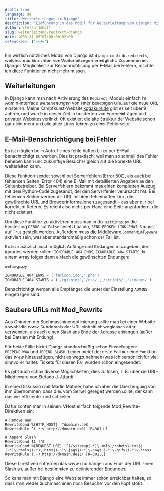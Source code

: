 ```yaml
---
draft: true
language: de
title: 'Weiterleitungen in Django'
description: 'Einführung in das Modul für Weiterleitung von Django: Mit diesem Modul lassen sich Redirects direkt im Admin-Interface konfigurieren und steuern.'
author: Stefan Imhoff
slug: weiterleitung-redirect-django
date: 2008-11-05T07:00:00+02:00
categories: ['code']
---
```


Ein wirklich nützliches Modul von Django ist `django.contrib.redirects`, welches das Einrichten von Weiterleitungen ermöglicht. Zusammen mit Djangos Möglichkeit zur Benachrichtigung per E-Mail bei Fehlern, möchte ich diese Funktionen nicht mehr missen.

## Weiterleitungen

In Django kann man nach Aktivierung des `Redirect`-Moduls einfach im Admin-Interface _Weiterleitungen_ von einer beliebigen URL auf die neue URL einstellen. Meine Kampfkunst-Website [kogakure.de](https://www.kogakure.de/) gibt es seit über 9 Jahren, und wurde in dieser Zeit in hunderten von Foreneinträgen und privaten Websites verlinkt. Oft existiert die alte Struktur der Website schon gar nicht mehr und alle alten Links führen zu einer Fehlerseite.

## E-Mail-Benachrichtigung bei Fehler

Es ist möglich beim Aufruf eines fehlerhaften Links per E-Mail benachrichtigt zu werden. Dies ist praktisch, weil man so schnell den Fehler beheben kann und zukünftige Besucher gleich auf die korrekte URL weiterleiten kann.

Diese Funktion sendet sowohl bei Serverfehlern (Error 500), als auch bei fehlenden Seiten (Error 404) eine E-Mail mit detaillierten Angaben an den Seitenbetreiber. Bei Serverfehlern bekommt man einen kompletten Auszug mit dem Python-Code zugesandt, der den Serverfehler verursacht hat. Bei fehlenden Seiten werden die URL mit dem fehlerhaften Link, die gewünschte URL und Browserinformationen zugesandt – das aber nur bei korrektem Referer. Es reicht also nicht, per Hand eine Seite anzufordern, die nicht existiert.

Um diese Funktion zu aktivieren muss man in der `settings.py` die Einstellung `DEBUG` auf `False` gesetzt haben, `SEND_BROKEN_LINK_EMAILS` muss auf `True` gestellt werden. Außerdem muss die Middleware `CommonMiddleware` aktiviert sein, was aber standardmäßig schon der Fall ist.

Es ist zusätzlich noch möglich Anfänge und Endungen mitzugeben, die ignoriert werden sollen: `IGNORABLE_404_ENDS`, `IGNORABLE_404_STARTS`. In einem Array folgen dann einfach die gewünschten Endungen:

<p class="code-info">settings.py</p>

```python
IGNORABLE_404_ENDS = ('favicon.ico','.php')
IGNORABLE_404_STARTS = ('/cgi-bin/','/css/','/scripts/','/images/')
```

Benachrichtigt werden alle Empfänger, die unter der Einstellung `ADMINS` eingetragen sind.

## Saubere URLs mit Mod_Rewrite

Aus Gründen der Suchmaschinenoptimierung sollte man bei einer Website sowohl die _www_-Subdomain der URL einheitlich weglassen oder verwenden, als auch einen Slash ans Ende der Adresse anhängen (außer bei Dateien mit Endung).

Für beide Fälle bietet Django standardmäßig schon Einstellungen: `PREPEND_WWW` und `APPEND_SLASH`. Leider bietet der erste Fall nur eine Funktion das _www_ hinzuzufügen, nicht es wegzunehmen (was ich persönlich für viel sinnvoller halte). Tickets für diesen Fall wurden schon eingesendet.

Es gibt auch schon diverse Möglichkeiten, dies zu lösen, z. B. über die URL-Middleware von Stefano J. Attardi.

In einer Diskussion mit Martin Mahner, habe ich aber die Überzeugung von ihm übernommen, dass dies vom Server geregelt werden sollte, der kann das viel effizienter und schneller.

Dafür richten man in seinem VHost einfach folgende Mod_Rewrite-Direktiven ein:

```apacheconf
# Remove WWW
RewriteCond %{HTTP_HOST} !^domain\.de$
RewriteRule ^(.*)$ http://domain.de$1 [R=301,L]

# Append Slash
RewriteCond $1 !/$
RewriteCond %{REQUEST_URI} !^(/sitemap(.*)\.xml$|/robots\.txt$|(.*)\.html$|(.*)\.htm$|(.*)\.jpg$|(.*)\.png$|(.*)\.gif$|(.*)\.ico$)
RewriteRule (.+) http://domain.de$1/ [R=301,L]
```

Diese Direktiven entfernen das _www_ und hängen ans Ende der URL einen Slash an, außer bei bestimmten zu definierenden Endungen.

So kann man mit Django eine Website immer schön erreichbar halten, so dass man weder Suchmaschinen noch Besucher vor den Kopf stößt.
